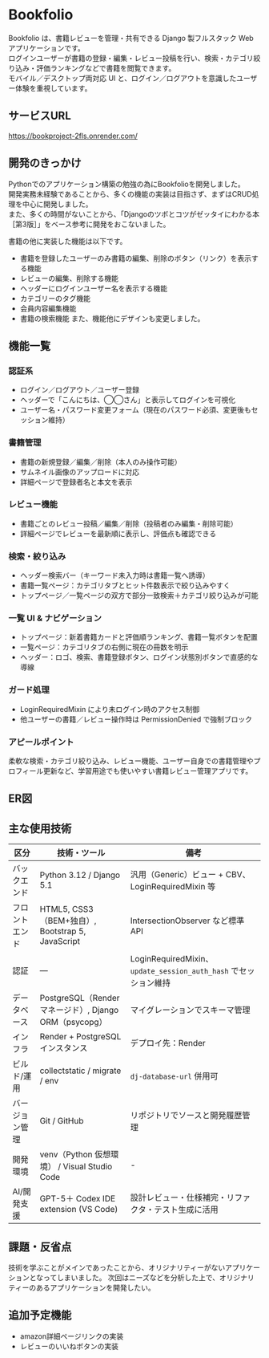 <h1>Bookfolio</h1>
<p>
Bookfolio は、書籍レビューを管理・共有できる Django 製フルスタック Web アプリケーションです。<br>
ログインユーザーが書籍の登録・編集・レビュー投稿を行い、検索・カテゴリ絞り込み・評価ランキングなどで書籍を閲覧できます。<br>
モバイル／デスクトップ両対応 UI と、ログイン／ログアウトを意識したユーザー体験を重視しています。
</p>
</p>
<h2>サービスURL</h2>
<a href="https://bookproject-2fls.onrender.com/">https://bookproject-2fls.onrender.com/</a>
<h2>開発のきっかけ</h2>
<p>
Pythonでのアプリケーション構築の勉強の為にBookfolioを開発しました。<br>
開発実務未経験であることから、多くの機能の実装は目指さず、まずはCRUD処理を中心に開発しました。<br>
また、多くの時間がないことから、「Djangoのツボとコツがゼッタイにわかる本［第3版］」をベース参考に開発をおこないました。
</p>
書籍の他に実装した機能は以下です。
<ul>
<li>書籍を登録したユーザーのみ書籍の編集、削除のボタン（リンク）を表示する機能</li>
<li>レビューの編集、削除する機能</li>
<li>ヘッダーにログインユーザー名を表示する機能</li>
<li>カテゴリーのタグ機能</li>
<li>会員内容編集機能</li>
<li>書籍の検索機能
また、機能他にデザインも変更しました。
</ul>
<h2>機能一覧</h2>
<h3>認証系</h3>
<ul>
  <li>ログイン／ログアウト／ユーザー登録</li>
  <li>ヘッダーで「こんにちは、◯◯さん」と表示してログインを可視化</li>
  <li>ユーザー名・パスワード変更フォーム（現在のパスワード必須、変更後もセッション維持）</li>
</ul>
<h3>書籍管理</h3>
<ul>
  <li>書籍の新規登録／編集／削除（本人のみ操作可能）</li>
  <li>サムネイル画像のアップロードに対応</li>
  <li>詳細ページで登録者名と本文を表示</li>
</ul>
<h3>レビュー機能</h3>
<ul>
  <li>書籍ごとのレビュー投稿／編集／削除（投稿者のみ編集・削除可能）</li>
  <li>詳細ページでレビューを最新順に表示し、評価点も確認できる</li>
</ul>
<h3>検索・絞り込み</h3>
<ul>
  <li>ヘッダー検索バー（キーワード未入力時は書籍一覧へ誘導）</li>
  <li>書籍一覧ページ：カテゴリタブとヒット件数表示で絞り込みやすく</li>
  <li>トップページ／一覧ページの双方で部分一致検索＋カテゴリ絞り込みが可能</li>
</ul>
<h3>一覧 UI &amp; ナビゲーション</h3>
<ul>
  <li>トップページ：新着書籍カードと評価順ランキング、書籍一覧ボタンを配置</li>
  <li>一覧ページ：カテゴリタブの右側に現在の冊数を明示</li>
  <li>ヘッダー：ロゴ、検索、書籍登録ボタン、ログイン状態別ボタンで直感的な導線</li>
</ul>
<h3>ガード処理</h3>
<ul>
  <li>LoginRequiredMixin により未ログイン時のアクセス制御</li>
  <li>他ユーザーの書籍／レビュー操作時は PermissionDenied で強制ブロック</li>
</ul>

<h3>アピールポイント</h3>
<p>
  柔軟な検索・カテゴリ絞り込み、レビュー機能、ユーザー自身での書籍管理やプロフィール更新など、学習用途でも使いやすい書籍レビュー管理アプリです。
</p>
<h2>ER図</h2>

<h2>主な使用技術</h2>

| 区分 | 技術・ツール| 備考 |
|---|---|---|
| バックエンド | Python 3.12 / Django 5.1 | 汎用（Generic）ビュー + CBV、LoginRequiredMixin 等 |
| フロントエンド | HTML5, CSS3（BEM+独自）, Bootstrap 5, JavaScript | IntersectionObserver など標準 API |
| 認証 | — | LoginRequiredMixin、`update_session_auth_hash` でセッション維持 |
| データベース | PostgreSQL（Render マネージド）, Django ORM（psycopg） | マイグレーションでスキーマ管理 |
| インフラ | Render + PostgreSQL インスタンス | デプロイ先：Render |
| ビルド/運用 | collectstatic / migrate / env | `dj-database-url` 併用可 |
| バージョン管理 | Git / GitHub| リポジトリでソースと開発履歴管理 |
| 開発環境 | venv（Python 仮想環境） / Visual Studio Code| - |
| AI/開発支援 | GPT-5＋ Codex IDE extension (VS Code)| 設計レビュー・仕様補完・リファクタ・テスト生成に活用 |
<h2>課題・反省点</h2>
技術を学ぶことがメインであったことから、オリジナリティーがないアプリケーションとなってしまいました。
次回はニーズなどを分析した上で、オリジナリティーのあるアプリケーションを開発したい。
<h2>追加予定機能</h2>
<ul>
<li>amazon詳細ページリンクの実装</li>
<li>レビューのいいねボタンの実装</li>
</ul>
